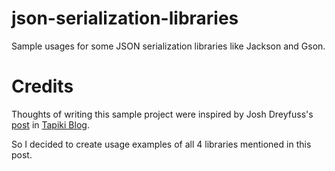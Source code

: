 # json-serialization-libraries
Sample usages for some JSON serialization libraries like Jackson and Gson.

# Credits
Thoughts of writing this sample project were inspired by Josh Dreyfuss's [post](http://blog.takipi.com/the-ultimate-json-library-json-simple-vs-gson-vs-jackson-vs-json/) in [Tapiki Blog](http://blog.takipi.com/).

So I decided to create usage examples of all 4 libraries mentioned in this post.
